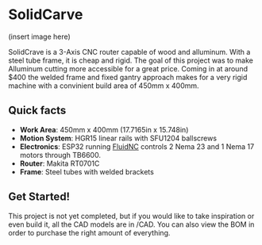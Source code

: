 # SolidCarve

(insert image here)

SolidCrave is a 3-Axis CNC router capable of wood and alluminum. With a steel tube frame, it is cheap and rigid. The goal of this project was to make Alluminum cutting more accessible for a great price. Coming in at around $400 the welded frame and fixed gantry approach makes for a very rigid machine with a convinient build area of 450mm x 400mm.

## Quick facts

* **Work Area**: 450mm x 400mm (17.7165in x 15.748in)
* **Motion System**: HGR15 linear rails with SFU1204 ballscrews
* **Electronics**: ESP32 running [FluidNC](https://github.com/bdring/FluidNC) controls 2 Nema 23 and 1 Nema 17 motors through TB6600.
* **Router**: Makita RT0701C
* **Frame**: Steel tubes with welded brackets

## Get Started!

This project is not yet completed, but if you would like to take inspiration or even build it, all the CAD models are in /CAD. You can also view the BOM in order to purchase the right amount of everything. 
